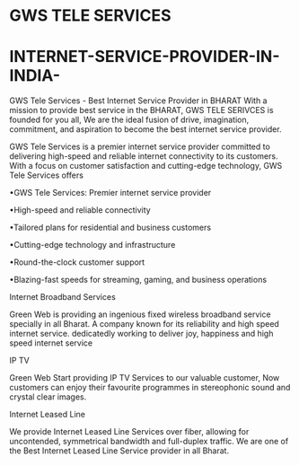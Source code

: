 # GWS TELE SERVICES
 # INTERNET-SERVICE-PROVIDER-IN-INDIA-
  GWS Tele Services - Best Internet Service Provider in BHARAT With a mission to provide best service in the BHARAT, GWS TELE SERIVCES is founded for you all, We are the ideal fusion of drive, imagination, commitment, and aspiration to become the best internet service provider. 

GWS Tele Services is a premier internet service provider committed to delivering high-speed and reliable internet connectivity to its customers. With a focus on customer satisfaction and cutting-edge technology, GWS Tele Services offers


•GWS Tele Services: Premier internet service provider

•High-speed and reliable connectivity

•Tailored plans for residential and business customers

•Cutting-edge technology and infrastructure

•Round-the-clock customer support

•Blazing-fast speeds for streaming, gaming, and business operations


Internet Broadband Services

Green Web is providing an ingenious fixed wireless broadband service specially in all Bharat. A company known for its reliability and high speed internet service. dedicatedly working to deliver joy, happiness and high speed internet service



IP TV

Green Web Start providing IP TV Services to our valuable customer, Now customers can enjoy their favourite programmes in stereophonic sound and crystal clear images.



Internet Leased Line

We provide Internet Leased Line Services over fiber, allowing for uncontended, symmetrical bandwidth and full-duplex traffic. We are one of the Best Internet Leased Line Service provider in all Bharat.

 
